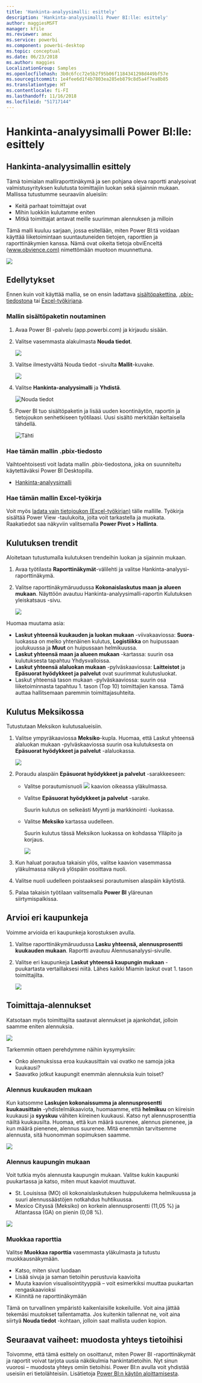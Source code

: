 ```yaml
---
title: 'Hankinta-analyysimalli: esittely'
description: 'Hankinta-analyysimalli Power BI:lle: esittely'
author: maggiesMSFT
manager: kfile
ms.reviewer: amac
ms.service: powerbi
ms.component: powerbi-desktop
ms.topic: conceptual
ms.date: 06/23/2018
ms.author: maggies
LocalizationGroup: Samples
ms.openlocfilehash: 3b0c6fcc72e5b2f95b06f1184341298d449bf57e
ms.sourcegitcommit: 1e4fee6d1f4b7803ea285eb879c8d5a4f7ea8b85
ms.translationtype: HT
ms.contentlocale: fi-FI
ms.lasthandoff: 11/16/2018
ms.locfileid: "51717144"
---
```

# <a name="procurement-analysis-sample-for-power-bi-take-a-tour"></a>Hankinta-analyysimalli Power BI:lle: esittely

## <a name="overview-of-the-procurement-analysis-sample"></a>Hankinta-analyysimallin esittely
Tämä toimialan malliraporttinäkymä ja sen pohjana oleva raportti analysoivat valmistusyrityksen kulutusta toimittajiin luokan sekä sijainnin mukaan. Mallissa tutustumme seuraaviin alueisiin:

* Keitä parhaat toimittajat ovat
* Mihin luokkiin kulutamme eniten
* Mitkä toimittajat antavat meille suurimman alennuksen ja milloin

Tämä malli kuuluu sarjaan, jossa esitellään, miten Power BI:tä voidaan käyttää liiketoimintaan suuntautuneiden tietojen, raporttien ja raporttinäkymien kanssa. Nämä ovat oikeita tietoja obviEnceltä ([www.obvience.com)](http://www.obvience.com/) nimettömään muotoon muunnettuna.

![](media/sample-procurement/procurement1.png)

## <a name="prerequisites"></a>Edellytykset

 Ennen kuin voit käyttää mallia, se on ensin ladattava [sisältöpakettina](https://docs.microsoft.com/power-bi/sample-procurement#get-the-content-pack-for-this-sample), [.pbix-tiedostona](http://download.microsoft.com/download/D/5/3/D5390069-F723-413B-8D27-5888500516EB/Procurement%20Analysis%20Sample%20PBIX.pbix) tai [Excel-työkirjana](http://go.microsoft.com/fwlink/?LinkId=529784).

### <a name="get-the-content-pack-for-this-sample"></a>Mallin sisältöpaketin noutaminen

1. Avaa Power BI -palvelu (app.powerbi.com) ja kirjaudu sisään.
2. Valitse vasemmasta alakulmasta **Nouda tiedot**.
   
    ![](media/sample-datasets/power-bi-get-data.png)
3. Valitse ilmestyvältä Nouda tiedot -sivulta **Mallit**-kuvake.
   
   ![](media/sample-datasets/power-bi-samples-icon.png)
4. Valitse **Hankinta-analyysimalli** ja **Yhdistä**.  
  
   ![Nouda tiedot](media/sample-procurement/procurement1a.png)
   
5. Power BI tuo sisältöpaketin ja lisää uuden koontinäytön, raportin ja tietojoukon senhetkiseen työtilaasi. Uusi sisältö merkitään keltaisella tähdellä. 
   
   ![Tähti](media/sample-procurement/procurement1b.png)
  
### <a name="get-the-pbix-file-for-this-sample"></a>Hae tämän mallin .pbix-tiedosto

Vaihtoehtoisesti voit ladata mallin .pbix-tiedostona, joka on suunniteltu käytettäväksi Power BI Desktopilla. 

 * [Hankinta-analyysimalli](http://download.microsoft.com/download/D/5/3/D5390069-F723-413B-8D27-5888500516EB/Procurement%20Analysis%20Sample%20PBIX.pbix)

### <a name="get-the-excel-workbook-for-this-sample"></a>Hae tämän mallin Excel-työkirja
Voit myös [ladata vain tietojoukon (Excel-työkirjan)](http://go.microsoft.com/fwlink/?LinkId=529784) tälle mallille. Työkirja sisältää Power View -taulukoita, joita voit tarkastella ja muokata. Raakatiedot saa näkyviin valitsemalla **Power Pivot > Hallinta**.


## <a name="spending-trends"></a>Kulutuksen trendit
Aloitetaan tutustumalla kulutuksen trendeihin luokan ja sijainnin mukaan.  

1. Avaa työtilasta **Raporttinäkymät**-välilehti ja valitse Hankinta-analyysi-raporttinäkymä.
2. Valitse raporttinäkymäruudussa **Kokonaislaskutus maan ja alueen mukaan**. Näyttöön avautuu Hankinta-analyysimalli-raportin Kulutuksen yleiskatsaus -sivu.

    ![](media/sample-procurement/procurement2.png)

Huomaa muutama asia:

* **Laskut yhteensä kuukauden ja luokan mukaan**  -viivakaaviossa: **Suora**-luokassa on melko yhtenäinen kulutus, **Logistiikka** on huipussaan joulukuussa ja  **Muut** on huipussaan helmikuussa.
* **Laskut yhteensä maan ja alueen mukaan** -kartassa: suurin osa kulutuksesta tapahtuu Yhdysvalloissa.
* **Laskut yhteensä alaluokan mukaan** -pylväskaaviossa: **Laitteistot** ja **Epäsuorat hyödykkeet ja palvelut** ovat suurimmat kulutusluokat.
* Laskut yhteensä tason mukaan -pylväskaaviossa: suurin osa liiketoiminnasta tapahtuu 1. tason (Top 10) toimittajien kanssa. Tämä auttaa hallitsemaan paremmin toimittajasuhteita.

## <a name="spending-in-mexico"></a>Kulutus Meksikossa
Tutustutaan Meksikon kulutusalueisiin.

1. Valitse ympyräkaaviossa **Meksiko**-kupla. Huomaa, että Laskut yhteensä alaluokan mukaan -pylväskaaviossa suurin osa kulutuksesta on **Epäsuorat hyödykkeet ja palvelut** -alaluokassa.

   ![](media/sample-procurement/pbi_procsample_spendmexico.png)
2. Poraudu alaspäin **Epäsuorat hyödykkeet ja palvelut** -sarakkeeseen:

   * Valitse porautumisnuoli ![](media/sample-procurement/pbi_drilldown_icon.png) kaavion oikeassa yläkulmassa.
   * Valitse **Epäsuorat hyödykkeet ja palvelut** -sarake.

      Suurin kulutus on selkeästi Myynti ja markkinointi -luokassa.
   * Valitse **Meksiko** kartassa uudelleen.

      Suurin kulutus tässä Meksikon luokassa on kohdassa Ylläpito ja korjaus.

      ![](media/sample-procurement/pbi_procsample_drill_mexico.png)
3. Kun haluat porautua takaisin ylös, valitse kaavion vasemmassa yläkulmassa näkyvä ylöspäin osoittava nuoli.
4. Valitse nuoli uudelleen poistaaksesi porautumisen alaspäin käytöstä.  
5. Palaa takaisin työtilaan valitsemalla **Power BI** yläreunan siirtymispalkissa.

## <a name="evaluate-different-cities"></a>Arvioi eri kaupunkeja
Voimme arvioida eri kaupunkeja korostuksen avulla.

1. Valitse raporttinäkymäruudussa **Lasku yhteensä, alennusprosentti kuukauden mukaan**. Raportti avautuu Alennusanalyysi-sivulle.
2. Valitse eri kaupunkeja **Laskut yhteensä kaupungin mukaan** -puukartasta vertaillaksesi niitä. Lähes kaikki Miamin laskut ovat 1. tason toimittajilta.

   ![](media/sample-procurement/pbi_procsample_miamitreemap2.png)

## <a name="vendor-discounts"></a>Toimittaja-alennukset
Katsotaan myös toimittajilta saatavat alennukset ja ajankohdat, jolloin saamme eniten alennuksia.

![](media/sample-procurement/procurement4.png)

Tarkemmin ottaen perehdymme näihin kysymyksiin:

* Onko alennuksissa eroa kuukausittain vai ovatko ne samoja joka kuukausi?
* Saavatko jotkut kaupungit enemmän alennuksia kuin toiset?

### <a name="discount-by-month"></a>Alennus kuukauden mukaan
Kun katsomme **Laskujen kokonaissumma ja alennusprosentti kuukausittain** -yhdistelmäkaaviota, huomaamme, että **helmikuu** on kiireisin kuukausi ja **syyskuu** vähiten kiireinen kuukausi. Katso nyt alennusprosenttia näiltä kuukausilta.
Huomaa, että kun määrä suurenee, alennus pienenee, ja kun määrä pienenee, alennus suurenee. Mitä enemmän tarvitsemme alennusta, sitä huonomman sopimuksen saamme.

![](media/sample-procurement/procurement5.png)

### <a name="discount-by-city"></a>Alennus kaupungin mukaan
Voit tutkia myös alennusta kaupungin mukaan. Valitse kukin kaupunki puukartassa ja katso, miten muut kaaviot muuttuvat.

* St. Louisissa (MO) oli kokonaislaskutuksen huippulukema helmikuussa ja suuri alennussäästöjen notkahdus huhtikuussa.
* Mexico Cityssä (Meksiko) on korkein alennusprosentti (11,05 %) ja Atlantassa (GA) on pienin (0,08 %).

![](media/sample-procurement/procurement6.png)

### <a name="edit-the-report"></a>Muokkaa raporttia
Valitse **Muokkaa raporttia** vasemmasta yläkulmasta ja tutustu muokkausnäkymään.

* Katso, miten sivut luodaan
* Lisää sivuja ja saman tietoihin perustuvia kaavioita
* Muuta kaavion visualisointityyppiä – voit esimerkiksi muuttaa puukartan rengaskaavioksi
* Kiinnitä ne raporttinäkymään

Tämä on turvallinen ympäristö kaikenlaisille kokeiluille. Voit aina jättää tekemäsi muutokset tallentamatta. Jos kuitenkin tallennat ne, voit aina siirtyä **Nouda tiedot** -kohtaan, jolloin saat mallista uuden kopion.

## <a name="next-steps-connect-to-your-data"></a>Seuraavat vaiheet: muodosta yhteys tietoihisi
Toivomme, että tämä esittely on osoittanut, miten Power BI -raporttinäkymät ja raportit voivat tarjota uusia näkökulmia hankintatietoihin. Nyt sinun vuorosi – muodosta yhteys omiin tietoihisi. Power BI:n avulla voit yhdistää useisiin eri tietolähteisiin. Lisätietoja [Power BI:n käytön aloittamisesta](service-get-started.md).

